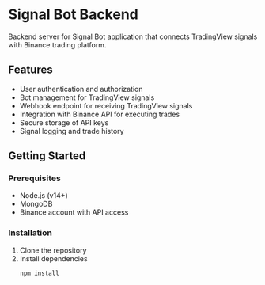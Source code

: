 # Signal Bot Backend

Backend server for Signal Bot application that connects TradingView signals with Binance trading platform.

## Features

- User authentication and authorization
- Bot management for TradingView signals
- Webhook endpoint for receiving TradingView signals
- Integration with Binance API for executing trades
- Secure storage of API keys
- Signal logging and trade history

## Getting Started

### Prerequisites

- Node.js (v14+)
- MongoDB
- Binance account with API access

### Installation

1. Clone the repository
2. Install dependencies
   ```bash
   npm install